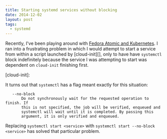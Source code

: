 ```yaml
---
title: Starting systemd services without blocking
date: 2014-12-02
layout: post
tags:
  - systemd
---
```


Recently, I've been playing around with [Fedora Atomic and
Kubernetes][atomic-post].  I ran into a frustrating problem in which I
would attempt to start a service from within a script launched by
[cloud-init][], only to have have `systemctl` block indefinitely
because the service I was attempting to start was dependent on
`cloud-init` finishing first.

[atomic-post]: |filename|/2014-11-24-fedora-atomic-openstack-and-kubernetes-oh-my.md
[cloud-init]:

It turns out that `systemctl` has a flag meant exactly for this
situation:

       --no-block
           Do not synchronously wait for the requested operation to finish. If
           this is not specified, the job will be verified, enqueued and
           systemctl will wait until it is completed. By passing this
           argument, it is only verified and enqueued.

Replacing `systemctl start <service>` with `systemctl start --no-block
<service>` has solved that particular problem.

